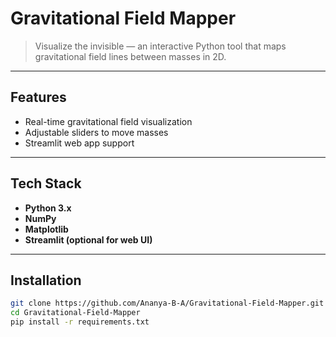 # Gravitational Field Mapper

> Visualize the invisible — an interactive Python tool that maps gravitational field lines between masses in 2D.  

---

## Features
- Real-time gravitational field visualization  
- Adjustable sliders to move masses  
- Streamlit web app support  

---

## Tech Stack
- **Python 3.x**
- **NumPy**
- **Matplotlib**
- **Streamlit (optional for web UI)**

---

## Installation

```bash
git clone https://github.com/Ananya-B-A/Gravitational-Field-Mapper.git
cd Gravitational-Field-Mapper
pip install -r requirements.txt
